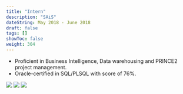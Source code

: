 ```yaml
---
title: "Intern"
description: "SAiS"
dateString: May 2018 - June 2018
draft: false
tags: []
showToc: false
weight: 304
--- 
```

<!-- ## Description

**Guide:** **Dr. Sripad Krishna Devalla** (co-founder and CTO at OriginHealth) -->

- Proficient in Business Intelligence, Data warehousing and PRINCE2  project management.
- Oracle-certified in SQL/PLSQL with score of 76%.
<!-- - Worked on fetal head segmentation using the developed framework
- Gained insights into the applications of AI and Computer Vision in medical diagnosis
- Acquired experience in working with limited and sensitive healthcare data -->

![](/experience/origin-health/img1.jpeg#center)
![](/experience/origin-health/img2.jpeg)
![](/experience/origin-health/img3.jpeg)